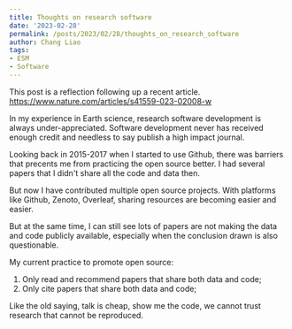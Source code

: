 ```yaml
---
title: Thoughts on research software
date: '2023-02-28'
permalink: /posts/2023/02/28/thoughts_on_research_software
author: Chang Liao
tags:
- ESM
- Software
---
```


This post is a reflection following up a recent article.
https://www.nature.com/articles/s41559-023-02008-w

In my experience in Earth science, research software development is always under-appreciated. Software development never has received enough credit and needless to say publish a high impact journal.

Looking back in 2015-2017 when I started to use Github, there was barriers that precents me from practicing the open source better. I had several papers that I didn't share all the code and data then.

But now I have contributed multiple open source projects. With platforms like Github, Zenoto, Overleaf, sharing resources are becoming easier and easier.

But at the same time, I can still see lots of papers are not making the data and code publicly available, especially when the conclusion drawn is also questionable.

My current practice to promote open source:

1. Only read and recommend papers that share both data and code;
2. Only cite papers that share both data and code;

Like the old saying, talk is cheap, show me the code, we cannot trust research that cannot be reproduced.
